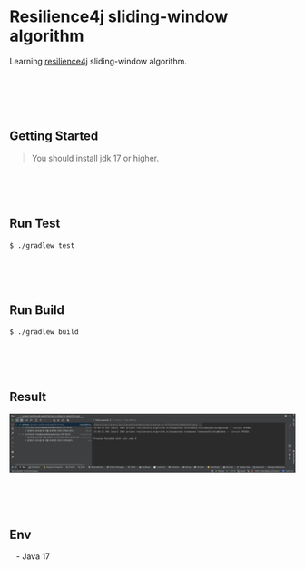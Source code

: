# Resilience4j sliding-window algorithm 

Learning [resilience4j](https://github.com/resilience4j/resilience4j) sliding-window algorithm.


<br/><br/><br/><br/>


## Getting Started

> You should install jdk 17 or higher. <br/>

<br/><br/><br/>

## Run Test

````text
$ ./gradlew test
````

<br/><br/><br/>

## Run Build

````text
$ ./gradlew build
````

<br/><br/><br/>

## Result

![image](resources/images/result.png)


<br/><br/><br/>

## Env
&nbsp;&nbsp; - Java 17 <br/>

